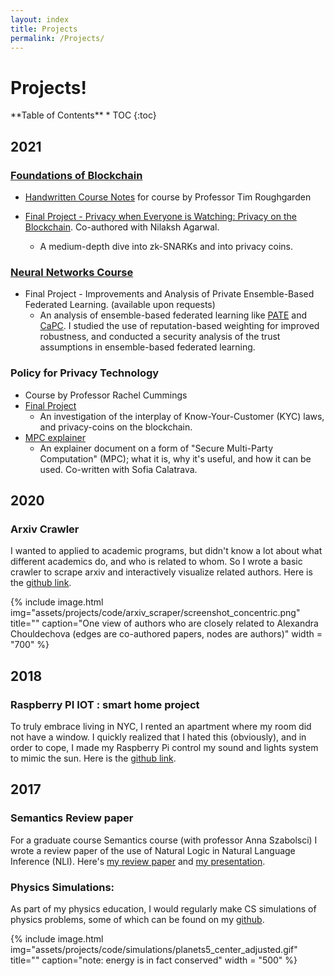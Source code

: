 ```yaml
---
layout: index
title: Projects
permalink: /Projects/
---
```

# **Projects!**

<nav class="toc" style = "margin-bottom: 0;" markdown="1">
**Table of Contents**
* TOC
{:toc}

</nav>

## **2021**

### [Foundations of Blockchain](https://timroughgarden.github.io/fob21/)
* [Handwritten Course Notes](https://drive.google.com/drive/folders/1YmF_3DCrV50MY2pPnB5QPjDwtZOQ4J4N?usp=sharing) for course by Professor Tim Roughgarden

* [Final Project - Privacy when Everyone is Watching: Privacy on the Blockchain](https://eprint.iacr.org/2022/985). Co-authored with Nilaksh Agarwal.
    * A medium-depth dive into zk-SNARKs and into privacy coins. 

### [Neural Networks Course](https://www.cs.columbia.edu/~zemel/Class/Nndl/)
* Final Project - Improvements and Analysis of Private Ensemble-Based Federated Learning. (available upon requests)
   * An analysis of ensemble-based federated learning like [PATE](http://www.cleverhans.io/privacy/2018/04/29/privacy-and-machine-learning.html) and [CaPC](http://www.cleverhans.io/2021/05/01/capc.html). I studied the use of reputation-based weighting for improved robustness, and conducted a security analysis of the trust assumptions in ensemble-based federated learning.

### Policy for Privacy Technology
  * Course by Professor Rachel Cummings
  * [Final Project]({{site.url}}/assets/projects/courses/privacy_policy_2021/privacy_policy_final.pdf)
    * An investigation of the interplay of Know-Your-Customer (KYC) laws, and privacy-coins on the blockchain. 
  * [MPC explainer]({{site.url}}/assets/projects/courses/privacy_policy_2021/MPC_explainer_share.pdf)
    * An explainer document on a form of "Secure Multi-Party Computation" (MPC); what it is, why it's useful, and how it can be used. Co-written with Sofia Calatrava.

## **2020**
### Arxiv Crawler

I wanted to applied to academic programs, but didn't know a lot about what different academics do, and who is related to whom. So I wrote a basic crawler to scrape arxiv and interactively visualize related authors. Here is the [github link](https://github.com/RoyRin/arxiv_connections).

{% include image.html img="assets/projects/code/arxiv_scraper/screenshot_concentric.png" title="" caption="One view of authors who are closely related to Alexandra Chouldechova (edges are co-authored papers, nodes are authors)"  width = "700" %}

<!-- 
#### To do: include reference to career copilots jobs scraper
-->

## **2018** 
### Raspberry PI IOT : smart home project

To truly embrace living in NYC, I rented an apartment where my room did not have a window. I quickly realized that I hated this (obviously), and in order to cope, I made my Raspberry Pi control my sound and lights system to mimic the sun. Here is the [github link](https://github.com/RoyRin/rpi_home_lights).

## **2017** 
### Semantics Review paper

For a graduate course Semantics course (with professor Anna Szabolsci) I wrote a review paper of the use of Natural Logic in Natural Language Inference (NLI). Here's [my review paper]({{site.url}}/assets/projects/courses/semantics_2017/Rinberg_Natural_Logic_in_Natural_Language_Inferences.pdf) and [my presentation]({{site.url}}/assets/projects/courses/semantics_2017/Natural_Logic_present2.pdf).

### Physics Simulations:

As part of my physics education, I would regularly make CS simulations of physics problems, some of which can be found on my [github](https://github.com/RoyRin/Computational_Physics_2016).

{% include image.html img="assets/projects/code/simulations/planets5_center_adjusted.gif" title="" caption="note: energy is in fact conserved"  width = "500" %}
